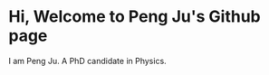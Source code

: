 # Hi, Welcome to Peng Ju's Github page
I am Peng Ju. A PhD candidate in Physics. 

<!---
peng-ju/peng-ju is a ✨ special ✨ repository because its `README.md` (this file) appears on your GitHub profile.
You can click the Preview link to take a look at your changes.
--->
